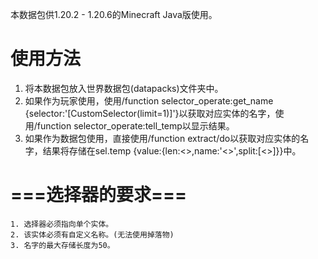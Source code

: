 本数据包供1.20.2 - 1.20.6的Minecraft Java版使用。
# 使用方法
1. 将本数据包放入世界数据包(datapacks)文件夹中。
2. 如果作为玩家使用，使用/function selector_operate:get_name {selector:'[CustomSelector(limit=1)]'}以获取对应实体的名字，使用/function selector_operate:tell_temp以显示结果。
3. 如果作为数据包使用，直接使用/function extract/do以获取对应实体的名字，结果将存储在sel.temp {value:{len:<>,name:'<>',split:[<>]}}中。

# ===选择器的要求===
    1. 选择器必须指向单个实体。
    2. 该实体必须有自定义名称。(无法使用掉落物)
    3. 名字的最大存储长度为50。
